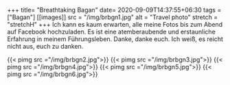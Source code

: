 +++
title= "Breathtaking Bagan"
date= 2020-09-09T14:37:55+06:30
tags  = ["Bagan"]
[[images]]
  src  = "/img/brbgn1.jpg"
  alt  = "Travel photo"
  stretch = "stretchH"
+++
Ich kann es kaum erwarten, alle meine Fotos bis zum Abend auf Facebook hochzuladen. Es ist eine atemberaubende und erstaunliche Erfahrung in meinem Führungsleben. Danke, danke euch. Ich weiß, es reicht nicht aus, euch zu danken.
<!--more--> 


{{< pimg src ="/img/brbgn2.jpg">}}
{{< pimg src ="/img/brbgn3.jpg">}}
{{< pimg src ="/img/brbgn4.jpg">}}
{{< pimg src ="/img/brbgn5.jpg">}}
{{< pimg src ="/img/brbgn6.jpg">}}